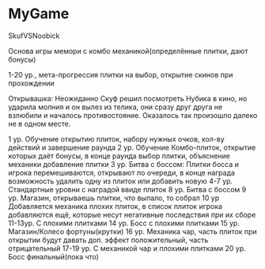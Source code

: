 # MyGame
SkufVSNoobick

Основа игры мемори с комбо механикой(определённые плитки, дают бонусы)

1-20 ур., мета-прогрессия плитки на выбор, открытие скинов при прохождении

Открывашка: Неожиданно Скуф решил посмотреть Нубика в кино, но ударила молния и он вылез из телика, они сразу друг друга не взлюбили и началось противостояние. Оказалось так произошло далеко не в одном месте.

1 ур. Обучение открытию плиток, набору нужных очков, кол-ву действий и завершение раунда
2 ур. Обучение Комбо-плиток, открытие которых даёт бонусы, в конце раунда выбор плитки, объяснение механики добавление плитки
3 ур. Битва с боссом: Плитки босса и игрока перемешиваются, открывают по очереди, в конце награда возможность удалить одну из плиток или добавить новую
4-7 ур. Стандартные уровни с наградой ввиде плиток
8 ур. Битва с боссом
9 ур. Магазин, открываешь плитки, что выпало, то собрал
10 ур Добавляется механика плохих плиток, в список плиток игрока добавляются ещё, которые несут негативные последствия при их сборе
11-13ур. С плохими плитками
14 ур. Босс с плохими плитками
15 ур. Магазин/Колесо фортуны(крутки)
16 ур. Механика чар, часть плиток при открытии будут давать доп. эффект положительный, часть отрицательный
17-19 ур. С механикой чар и плохими плитками
20 ур. Босс финальный(пока что)
